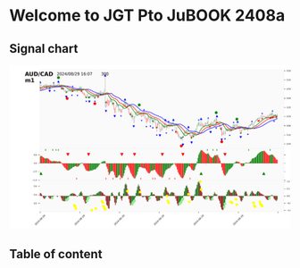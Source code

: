 # Welcome to JGT Pto JuBOOK 2408a

## Signal chart 

![signal](charts/signal.png)

## Table of content

```{tableofcontents}
```
